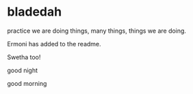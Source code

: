 # bladedah
practice
we are doing things, many things, things we are doing.

Ermoni has added to the readme. 

Swetha too!


good night

good morning


